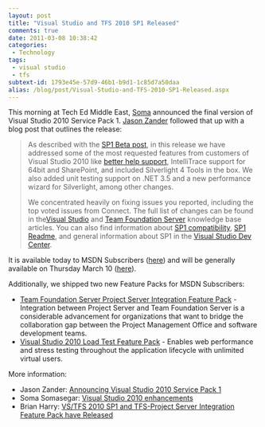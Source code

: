 ```yaml
---
layout: post
title: "Visual Studio and TFS 2010 SP1 Released"
comments: true
date: 2011-03-08 10:38:42
categories:
 - Technology
tags:
 - visual studio
 - tfs
subtext-id: 1793e45e-57d9-46b1-b9d1-1c85d7a50daa
alias: /blog/post/Visual-Studio-and-TFS-2010-SP1-Released.aspx
---
```


This morning at Tech Ed Middle East, [Soma](http://blogs.msdn.com/b/somasegar/)
announced the final version of Visual Studio 2010 Service Pack 1. [Jason
Zander](http://blogs.msdn.com/b/jasonz/) followed that up with a blog post that
outlines the release:

> As described with the [SP1 Beta
> post](http://blogs.msdn.com/b/jasonz/archive/2010/12/07/announcing-visual-studio-2010-service-pack-1-beta.aspx),
> in this release we have addressed some of the most requested features from
> customers of Visual Studio 2010 like [better help
> support](http://go.microsoft.com/fwlink/?LinkId=212876), IntelliTrace support
> for 64bit and SharePoint, and included Silverlight 4 Tools in the box. We
> also added unit testing support on .NET 3.5 and a new performance wizard for
> Silverlight, among other changes.
> 
> We concentrated heavily on fixing issues you reported, including the top
> voted issues from Connect. The full list of changes can be found in
> the[Visual Studio](http://go.microsoft.com/fwlink/?LinkId=210191) and [Team
> Foundation Server](http://go.microsoft.com/fwlink/?LinkId=212641) knowledge
> base articles. You can also find information about [SP1
> compatibility](http://go.microsoft.com/fwlink/?LinkId=212875), [SP1
> Readme](http://go.microsoft.com/fwlink/?LinkId=210711), and general
> information about SP1 in the [Visual Studio Dev
> Center](http://msdn.microsoft.com/en-us/vstudio/aa718359).

<!-- more -->

It is available today to MSDN Subscribers
([here](http://go.microsoft.com/fwlink/?LinkID=207267)) and will be generally
available on Thursday March 10
([here](http://go.microsoft.com/fwlink/?LinkId=209902)).

Additionally, we shipped two new Feature Packs for MSDN Subscribers:

* [Team Foundation Server Project Server Integration Feature
  Pack](http://go.microsoft.com/fwlink/?LinkId=212877) - Integration between
  Project Server and Team Foundation Server is a considerable advancement for
  organizations that want to bridge the collaboration gap between the Project
  Management Office and software development teams. 
* [Visual Studio 2010 Load Test Feature
  Pack](http://go.microsoft.com/fwlink/?LinkId=212878) - Enables web
  performance and stress testing throughout the application lifecycle with
  unlimited virtual users. 

More information:

* Jason Zander: [Announcing Visual Studio 2010 Service Pack
  1](http://blogs.msdn.com/b/jasonz/archive/2011/03/08/announcing-visual-studio-2010-service-pack-1.aspx)
* Soma Somasegar: [Visual Studio 2010
  enhancements](http://blogs.msdn.com/b/somasegar/archive/2011/03/07/visual-studio-2010-enhancements.aspx)
* Brian Harry: [VS/TFS 2010 SP1 and TFS-Project Server Integration Feature Pack
  have
  Released](http://blogs.msdn.com/b/bharry/archive/2011/03/08/vs-tfs-2010-sp1-and-tfs-project-server-integration-feature-pack-have-released.aspx)
